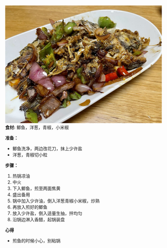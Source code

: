 ![香煎鲫鱼](images/香煎鲫鱼.jpg)
**食材:**
鲫鱼，洋葱，青椒，小米椒

**准备：**
- 鲫鱼洗净，两边改花刀，抹上少许盐
- 洋葱，青椒切小粒

**步骤：**
1. 热锅凉油
2. 中火
3. 下入鲫鱼，煎至两面焦黄
4. 盛出备用
5. 锅中加入少许油，倒入洋葱青椒小米椒，炒熟
6. 再放入煎好的鲫鱼
7. 放入少许盐，倒入适量生抽，拌均匀
8. 沿锅边淋入香醋，起锅装盘


**心得**
- 煎鱼的时候小心，别粘锅